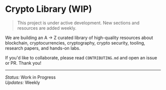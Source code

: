 # Crypto Library (WIP)

> This project is under active development. New sections and resources are added weekly.

We are building an A → Z curated library of high-quality resources about blockchain, cryptocurrencies, cryptography, crypto security, tooling, research papers, and hands-on labs.

If you'd like to collaborate, please read `CONTRIBUTING.md` and open an issue or PR. Thank you!

---
*Status:* Work in Progress  
*Updates:* Weekly
